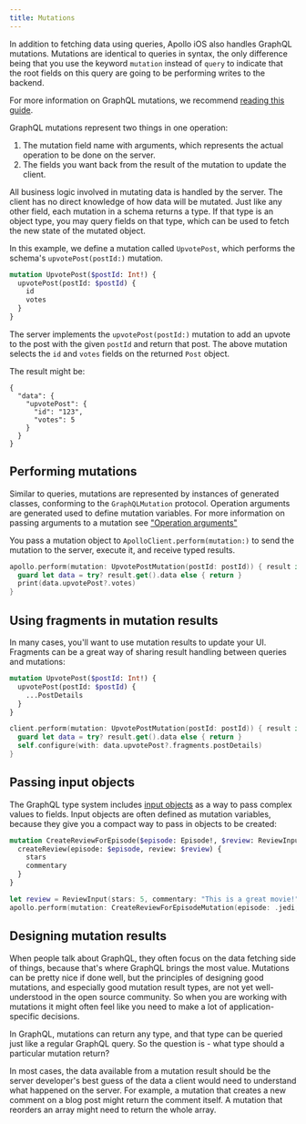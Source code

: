 ```yaml
---
title: Mutations
---
```


In addition to fetching data using queries, Apollo iOS also handles GraphQL mutations. Mutations are identical to queries in syntax, the only difference being that you use the keyword `mutation` instead of `query` to indicate that the root fields on this query are going to be performing writes to the backend.

For more information on GraphQL mutations, we recommend [reading this guide](https://graphql.org/learn/queries/#mutations).

GraphQL mutations represent two things in one operation:

1. The mutation field name with arguments, which represents the actual operation to be done on the server.
2. The fields you want back from the result of the mutation to update the client.

All business logic involved in mutating data is handled by the server. The client has no direct knowledge of how data will be mutated. Just like any other field, each mutation in a schema returns a type. If that type is an object type, you may query fields on that type, which can be used to fetch the new state of the mutated object.

In this example, we define a mutation called `UpvotePost`, which performs the schema's `upvotePost(postId:)` mutation.

```graphql
mutation UpvotePost($postId: Int!) {
  upvotePost(postId: $postId) {
    id
    votes
  }
}
```

The server implements the `upvotePost(postId:)` mutation to add an upvote to the post with the given `postId` and return that post. The above mutation selects the `id` and `votes` fields on the returned `Post` object.

The result might be:

```
{
  "data": {
    "upvotePost": {
      "id": "123",
      "votes": 5
    }
  }
}
```

## Performing mutations

Similar to queries, mutations are represented by instances of generated classes, conforming to the `GraphQLMutation` protocol. Operation arguments are generated used to define mutation variables. For more information on passing arguments to a mutation see ["Operation arguments"](./operation-arguments)

You pass a mutation object to `ApolloClient.perform(mutation:)` to send the mutation to the server, execute it, and receive typed results.

```swift
apollo.perform(mutation: UpvotePostMutation(postId: postId)) { result in
  guard let data = try? result.get().data else { return }
  print(data.upvotePost?.votes)
}
```

## Using fragments in mutation results

In many cases, you'll want to use mutation results to update your UI. Fragments can be a great way of sharing result handling between queries and mutations:

```graphql
mutation UpvotePost($postId: Int!) {
  upvotePost(postId: $postId) {
    ...PostDetails
  }
}
```

```swift
client.perform(mutation: UpvotePostMutation(postId: postId)) { result in
  guard let data = try? result.get().data else { return }
  self.configure(with: data.upvotePost?.fragments.postDetails)
}
```

## Passing input objects

The GraphQL type system includes [input objects](http://graphql.org/learn/schema/#input-types) as a way to pass complex values to fields. Input objects are often defined as mutation variables, because they give you a compact way to pass in objects to be created:

```graphql
mutation CreateReviewForEpisode($episode: Episode!, $review: ReviewInput!) {
  createReview(episode: $episode, review: $review) {
    stars
    commentary
  }
}
```

```swift
let review = ReviewInput(stars: 5, commentary: "This is a great movie!")
apollo.perform(mutation: CreateReviewForEpisodeMutation(episode: .jedi, review: review))
```

## Designing mutation results

When people talk about GraphQL, they often focus on the data fetching side of things, because that's where GraphQL brings the most value. Mutations can be pretty nice if done well, but the principles of designing good mutations, and especially good mutation result types, are not yet well-understood in the open source community. So when you are working with mutations it might often feel like you need to make a lot of application-specific decisions.

In GraphQL, mutations can return any type, and that type can be queried just like a regular GraphQL query. So the question is - what type should a particular mutation return?

In most cases, the data available from a mutation result should be the server developer's best guess of the data a client would need to understand what happened on the server. For example, a mutation that creates a new comment on a blog post might return the comment itself. A mutation that reorders an array might need to return the whole array.
